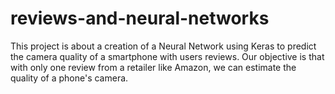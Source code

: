 # reviews-and-neural-networks
This project is about a creation of a Neural Network using Keras to predict the camera quality of a smartphone with users reviews. Our objective is that with only one review from a retailer like Amazon, we can estimate the quality of a phone's camera. 
